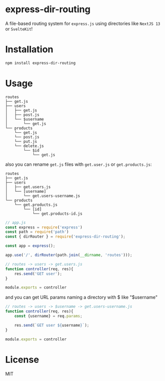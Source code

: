 # express-dir-routing

A file-based routing system for `express.js` using directories like `NextJS 13` or `SvelteKit`!

# Installation

```sh
npm install express-dir-routing
```

# Usage

```
routes
├── get.js
├── users
│   ├── get.js
│   ├── post.js
│   └── $username
│       └── get.js
└── products
    └── get.js
    └── post.js
    └── put.js
    └── delete.js
        └── $id
            └── get.js
```

also you can rename `get.js` files with `get.user.js` or `get.products.js`:

```
routes
├── get.js
├── users
│   ├── get.users.js
│   └── [username]
│       └── get.users-username.js
└── products
    └── get.products.js
        └── [id]
            └── get.products-id.js
```

```js
// app.js
const express = require('express')
const path = require('path')
const { dirRouter } = require('express-dir-routing');

const app = express();

app.use('/', dirRouter(path.join(__dirname, 'routes')));
```

```js
// routes -> users -> get.users.js
function controller(req, res){
    res.send('GET user');
}

module.exports = controller
```

and you can get URL params naming a directory with $ like "$username"

```js
// routes -> users -> $username -> get.users-username.js
function controller(req, res){
    const {username} = req.params;

    res.send(`GET user ${username}`);
}

module.exports = controller
```

# License

MIT